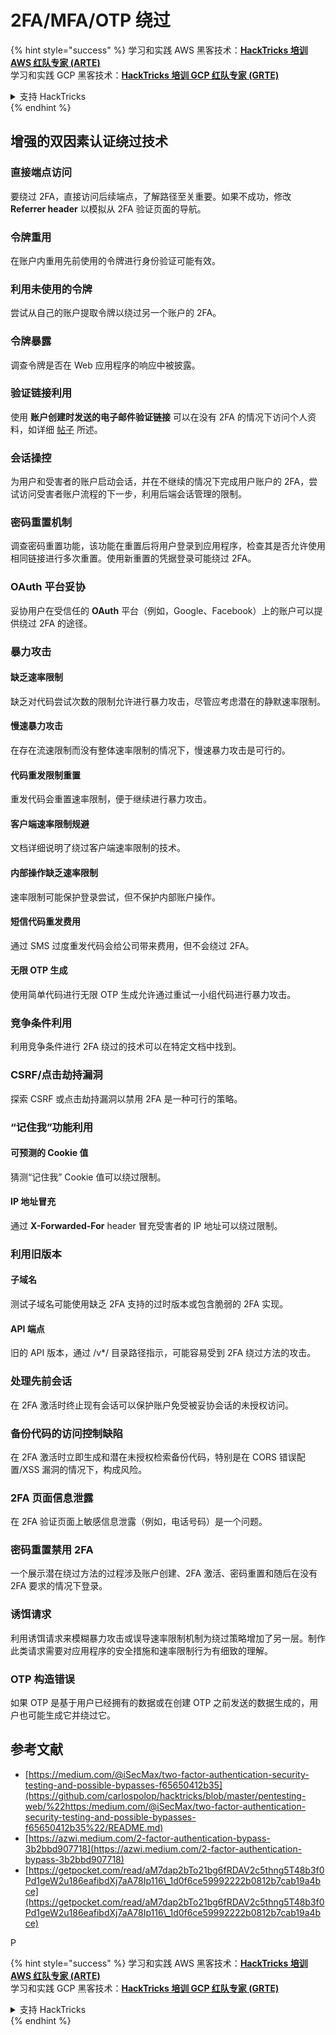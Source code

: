 # 2FA/MFA/OTP 绕过

{% hint style="success" %}
学习和实践 AWS 黑客技术：<img src="../.gitbook/assets/arte.png" alt="" data-size="line">[**HackTricks 培训 AWS 红队专家 (ARTE)**](https://training.hacktricks.xyz/courses/arte)<img src="../.gitbook/assets/arte.png" alt="" data-size="line">\
学习和实践 GCP 黑客技术：<img src="../.gitbook/assets/grte.png" alt="" data-size="line">[**HackTricks 培训 GCP 红队专家 (GRTE)**<img src="../.gitbook/assets/grte.png" alt="" data-size="line">](https://training.hacktricks.xyz/courses/grte)

<details>

<summary>支持 HackTricks</summary>

* 查看 [**订阅计划**](https://github.com/sponsors/carlospolop)!
* **加入** 💬 [**Discord 群组**](https://discord.gg/hRep4RUj7f) 或 [**Telegram 群组**](https://t.me/peass) 或 **关注** 我们的 **Twitter** 🐦 [**@hacktricks\_live**](https://twitter.com/hacktricks\_live)**.**
* **通过向** [**HackTricks**](https://github.com/carlospolop/hacktricks) 和 [**HackTricks Cloud**](https://github.com/carlospolop/hacktricks-cloud) GitHub 仓库提交 PR 分享黑客技巧。

</details>
{% endhint %}


## **增强的双因素认证绕过技术**

### **直接端点访问**

要绕过 2FA，直接访问后续端点，了解路径至关重要。如果不成功，修改 **Referrer header** 以模拟从 2FA 验证页面的导航。

### **令牌重用**

在账户内重用先前使用的令牌进行身份验证可能有效。

### **利用未使用的令牌**

尝试从自己的账户提取令牌以绕过另一个账户的 2FA。

### **令牌暴露**

调查令牌是否在 Web 应用程序的响应中被披露。

### **验证链接利用**

使用 **账户创建时发送的电子邮件验证链接** 可以在没有 2FA 的情况下访问个人资料，如详细 [帖子](https://srahulceh.medium.com/behind-the-scenes-of-a-security-bug-the-perils-of-2fa-cookie-generation-496d9519771b) 所述。

### **会话操控**

为用户和受害者的账户启动会话，并在不继续的情况下完成用户账户的 2FA，尝试访问受害者账户流程的下一步，利用后端会话管理的限制。

### **密码重置机制**

调查密码重置功能，该功能在重置后将用户登录到应用程序，检查其是否允许使用相同链接进行多次重置。使用新重置的凭据登录可能绕过 2FA。

### **OAuth 平台妥协**

妥协用户在受信任的 **OAuth** 平台（例如，Google、Facebook）上的账户可以提供绕过 2FA 的途径。

### **暴力攻击**

#### **缺乏速率限制**

缺乏对代码尝试次数的限制允许进行暴力攻击，尽管应考虑潜在的静默速率限制。

#### **慢速暴力攻击**

在存在流速限制而没有整体速率限制的情况下，慢速暴力攻击是可行的。

#### **代码重发限制重置**

重发代码会重置速率限制，便于继续进行暴力攻击。

#### **客户端速率限制规避**

文档详细说明了绕过客户端速率限制的技术。

#### **内部操作缺乏速率限制**

速率限制可能保护登录尝试，但不保护内部账户操作。

#### **短信代码重发费用**

通过 SMS 过度重发代码会给公司带来费用，但不会绕过 2FA。

#### **无限 OTP 生成**

使用简单代码进行无限 OTP 生成允许通过重试一小组代码进行暴力攻击。

### **竞争条件利用**

利用竞争条件进行 2FA 绕过的技术可以在特定文档中找到。

### **CSRF/点击劫持漏洞**

探索 CSRF 或点击劫持漏洞以禁用 2FA 是一种可行的策略。

### **“记住我”功能利用**

#### **可预测的 Cookie 值**

猜测“记住我” Cookie 值可以绕过限制。

#### **IP 地址冒充**

通过 **X-Forwarded-For** header 冒充受害者的 IP 地址可以绕过限制。

### **利用旧版本**

#### **子域名**

测试子域名可能使用缺乏 2FA 支持的过时版本或包含脆弱的 2FA 实现。

#### **API 端点**

旧的 API 版本，通过 /v\*/ 目录路径指示，可能容易受到 2FA 绕过方法的攻击。

### **处理先前会话**

在 2FA 激活时终止现有会话可以保护账户免受被妥协会话的未授权访问。

### **备份代码的访问控制缺陷**

在 2FA 激活时立即生成和潜在未授权检索备份代码，特别是在 CORS 错误配置/XSS 漏洞的情况下，构成风险。

### **2FA 页面信息泄露**

在 2FA 验证页面上敏感信息泄露（例如，电话号码）是一个问题。

### **密码重置禁用 2FA**

一个展示潜在绕过方法的过程涉及账户创建、2FA 激活、密码重置和随后在没有 2FA 要求的情况下登录。

### **诱饵请求**

利用诱饵请求来模糊暴力攻击或误导速率限制机制为绕过策略增加了另一层。制作此类请求需要对应用程序的安全措施和速率限制行为有细致的理解。

### OTP 构造错误

如果 OTP 是基于用户已经拥有的数据或在创建 OTP 之前发送的数据生成的，用户也可能生成它并绕过它。

## 参考文献

* [https://medium.com/@iSecMax/two-factor-authentication-security-testing-and-possible-bypasses-f65650412b35](https://github.com/carlospolop/hacktricks/blob/master/pentesting-web/%22https:/medium.com/@iSecMax/two-factor-authentication-security-testing-and-possible-bypasses-f65650412b35%22/README.md)
* [https://azwi.medium.com/2-factor-authentication-bypass-3b2bbd907718](https://azwi.medium.com/2-factor-authentication-bypass-3b2bbd907718)
* [https://getpocket.com/read/aM7dap2bTo21bg6fRDAV2c5thng5T48b3f0Pd1geW2u186eafibdXj7aA78Ip116\_1d0f6ce59992222b0812b7cab19a4bce](https://getpocket.com/read/aM7dap2bTo21bg6fRDAV2c5thng5T48b3f0Pd1geW2u186eafibdXj7aA78Ip116\_1d0f6ce59992222b0812b7cab19a4bce)


P

{% hint style="success" %}
学习和实践 AWS 黑客技术：<img src="../.gitbook/assets/arte.png" alt="" data-size="line">[**HackTricks 培训 AWS 红队专家 (ARTE)**](https://training.hacktricks.xyz/courses/arte)<img src="../.gitbook/assets/arte.png" alt="" data-size="line">\
学习和实践 GCP 黑客技术：<img src="../.gitbook/assets/grte.png" alt="" data-size="line">[**HackTricks 培训 GCP 红队专家 (GRTE)**<img src="../.gitbook/assets/grte.png" alt="" data-size="line">](https://training.hacktricks.xyz/courses/grte)

<details>

<summary>支持 HackTricks</summary>

* 查看 [**订阅计划**](https://github.com/sponsors/carlospolop)!
* **加入** 💬 [**Discord 群组**](https://discord.gg/hRep4RUj7f) 或 [**Telegram 群组**](https://t.me/peass) 或 **关注** 我们的 **Twitter** 🐦 [**@hacktricks\_live**](https://twitter.com/hacktricks\_live)**.**
* **通过向** [**HackTricks**](https://github.com/carlospolop/hacktricks) 和 [**HackTricks Cloud**](https://github.com/carlospolop/hacktricks-cloud) GitHub 仓库提交 PR 分享黑客技巧。

</details>
{% endhint %}
